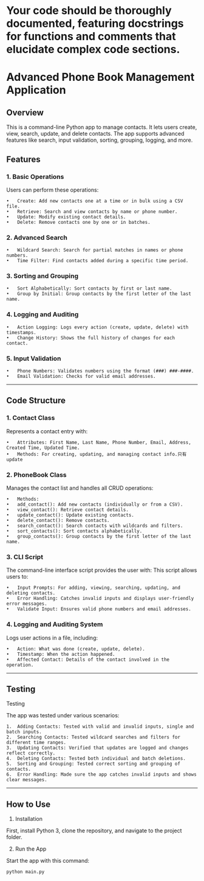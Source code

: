 # Your code should be thoroughly documented, featuring docstrings for functions and comments that elucidate complex code sections.

# Advanced Phone Book Management Application

## Overview

This is a command-line Python app to manage contacts. It lets users create, view, search, update, and delete contacts. The app supports advanced features like search, input validation, sorting, grouping, logging, and more.


## Features

### 1. Basic Operations

Users can perform these operations:

	•	Create: Add new contacts one at a time or in bulk using a CSV file.
	•	Retrieve: Search and view contacts by name or phone number.
	•	Update: Modify existing contact details.
	•	Delete: Remove contacts one by one or in batches.


### 2. Advanced Search

	•	Wildcard Search: Search for partial matches in names or phone numbers.
	•	Time Filter: Find contacts added during a specific time period.


### 3. Sorting and Grouping

	•	Sort Alphabetically: Sort contacts by first or last name.
	•	Group by Initial: Group contacts by the first letter of the last name.


### 4. Logging and Auditing

	•	Action Logging: Logs every action (create, update, delete) with timestamps.
	•	Change History: Shows the full history of changes for each contact.


### 5. Input Validation

	•	Phone Numbers: Validates numbers using the format (###) ###-####.
	•	Email Validation: Checks for valid email addresses.


---

## Code Structure

### 1. Contact Class

Represents a contact entry with:

	•	Attributes: First Name, Last Name, Phone Number, Email, Address, Created Time, Updated Time.
	•	Methods: For creating, updating, and managing contact info.只有 update


### 2. PhoneBook Class

Manages the contact list and handles all CRUD operations:

	•	Methods:
	•	add_contact(): Add new contacts (individually or from a CSV).
	•	view_contact(): Retrieve contact details.
	•	update_contact(): Update existing contacts.
	•	delete_contact(): Remove contacts.
	•	search_contact(): Search contacts with wildcards and filters.
	•	sort_contacts(): Sort contacts alphabetically.
	•	group_contacts(): Group contacts by the first letter of the last name.


### 3. CLI Script

The command-line interface script provides the user with:
This script allows users to:

	•	Input Prompts: For adding, viewing, searching, updating, and deleting contacts.
	•	Error Handling: Catches invalid inputs and displays user-friendly error messages.
	•	Validate Input: Ensures valid phone numbers and email addresses.


### 4. Logging and Auditing System

Logs user actions in a file, including:

	•	Action: What was done (create, update, delete).
	•	Timestamp: When the action happened.
	•	Affected Contact: Details of the contact involved in the operation.

---

## Testing

Testing

The app was tested under various scenarios:

	1.	Adding Contacts: Tested with valid and invalid inputs, single and batch inputs.
	2.	Searching Contacts: Tested wildcard searches and filters for different time ranges.
	3.	Updating Contacts: Verified that updates are logged and changes reflect correctly.
	4.	Deleting Contacts: Tested both individual and batch deletions.
	5.	Sorting and Grouping: Tested correct sorting and grouping of contacts.
	6.	Error Handling: Made sure the app catches invalid inputs and shows clear messages.
---

## How to Use

1. Installation

First, install Python 3, clone the repository, and navigate to the project folder.

2. Run the App

Start the app with this command:

```
python main.py
```

